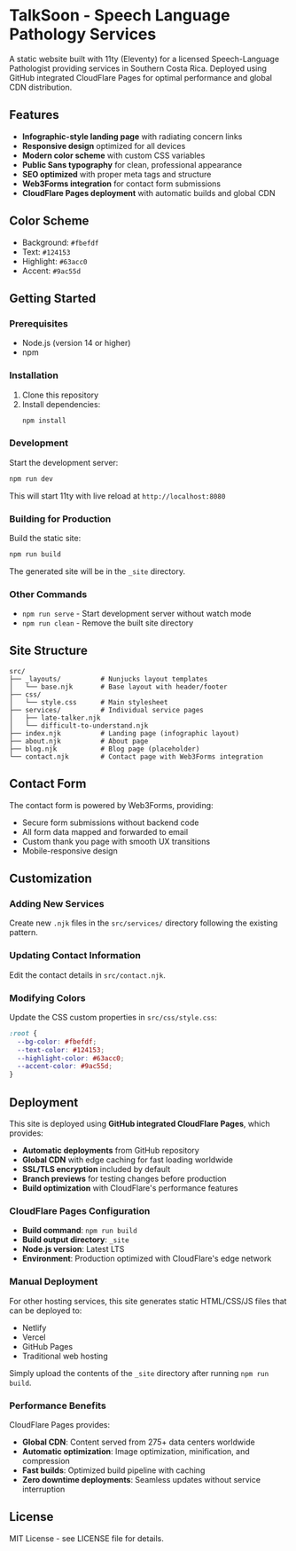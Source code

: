 # TalkSoon - Speech Language Pathology Services

A static website built with 11ty (Eleventy) for a licensed Speech-Language Pathologist providing services in Southern Costa Rica. Deployed using GitHub integrated CloudFlare Pages for optimal performance and global CDN distribution.

## Features

- **Infographic-style landing page** with radiating concern links
- **Responsive design** optimized for all devices
- **Modern color scheme** with custom CSS variables
- **Public Sans typography** for clean, professional appearance
- **SEO optimized** with proper meta tags and structure
- **Web3Forms integration** for contact form submissions
- **CloudFlare Pages deployment** with automatic builds and global CDN

## Color Scheme

- Background: `#fbefdf`
- Text: `#124153`
- Highlight: `#63acc0`
- Accent: `#9ac55d`

## Getting Started

### Prerequisites

- Node.js (version 14 or higher)
- npm

### Installation

1. Clone this repository
2. Install dependencies:
   ```bash
   npm install
   ```

### Development

Start the development server:
```bash
npm run dev
```

This will start 11ty with live reload at `http://localhost:8080`

### Building for Production

Build the static site:
```bash
npm run build
```

The generated site will be in the `_site` directory.

### Other Commands

- `npm run serve` - Start development server without watch mode
- `npm run clean` - Remove the built site directory

## Site Structure

```
src/
├── _layouts/          # Nunjucks layout templates
│   └── base.njk       # Base layout with header/footer
├── css/
│   └── style.css      # Main stylesheet
├── services/          # Individual service pages
│   ├── late-talker.njk
│   └── difficult-to-understand.njk
├── index.njk          # Landing page (infographic layout)
├── about.njk          # About page
├── blog.njk           # Blog page (placeholder)
└── contact.njk        # Contact page with Web3Forms integration
```

## Contact Form

The contact form is powered by Web3Forms, providing:
- Secure form submissions without backend code
- All form data mapped and forwarded to email
- Custom thank you page with smooth UX transitions
- Mobile-responsive design

## Customization

### Adding New Services

Create new `.njk` files in the `src/services/` directory following the existing pattern.

### Updating Contact Information

Edit the contact details in `src/contact.njk`.

### Modifying Colors

Update the CSS custom properties in `src/css/style.css`:

```css
:root {
  --bg-color: #fbefdf;
  --text-color: #124153;
  --highlight-color: #63acc0;
  --accent-color: #9ac55d;
}
```

## Deployment

This site is deployed using **GitHub integrated CloudFlare Pages**, which provides:

- **Automatic deployments** from GitHub repository
- **Global CDN** with edge caching for fast loading worldwide
- **SSL/TLS encryption** included by default
- **Branch previews** for testing changes before production
- **Build optimization** with CloudFlare's performance features

### CloudFlare Pages Configuration

- **Build command**: `npm run build`
- **Build output directory**: `_site`
- **Node.js version**: Latest LTS
- **Environment**: Production optimized with CloudFlare's edge network

### Manual Deployment

For other hosting services, this site generates static HTML/CSS/JS files that can be deployed to:

- Netlify
- Vercel
- GitHub Pages
- Traditional web hosting

Simply upload the contents of the `_site` directory after running `npm run build`.

### Performance Benefits

CloudFlare Pages provides:
- **Global CDN**: Content served from 275+ data centers worldwide
- **Automatic optimization**: Image optimization, minification, and compression
- **Fast builds**: Optimized build pipeline with caching
- **Zero downtime deployments**: Seamless updates without service interruption

## License

MIT License - see LICENSE file for details. 
